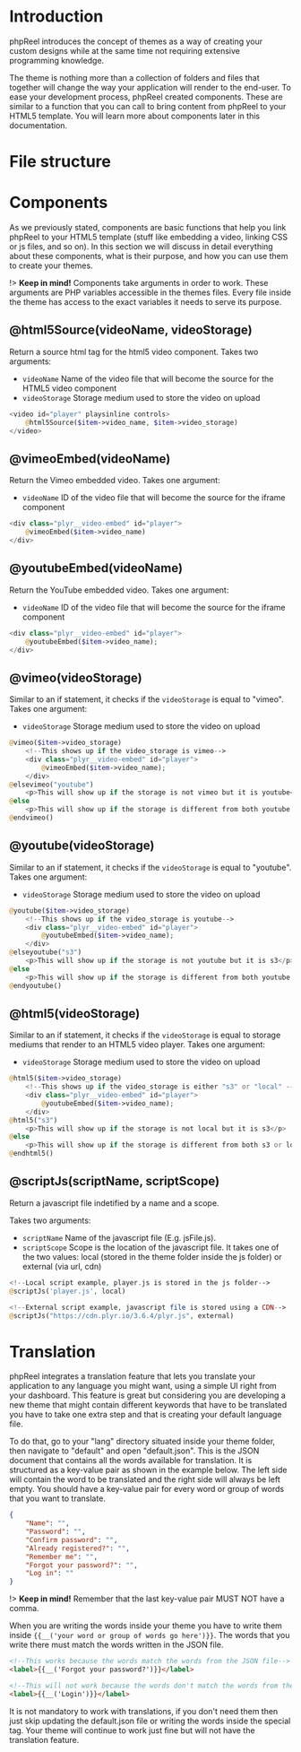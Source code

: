 # Introduction
phpReel introduces the concept of themes as a way of creating your custom designs while at the same time not requiring extensive programming knowledge.

The theme is nothing more than a collection of folders and files that together will change the way your application will render to the end-user. To ease your development process, phpReel created components. These are similar to a function that you can call to bring content from phpReel to your HTML5 template. You will learn more about components later in this documentation.

# File structure


# Components
As we previously stated, components are basic functions that help you link phpReel to your HTML5 template (stuff like embedding a video, linking CSS or js files, and so on). In this section we will discuss in detail everything about these components, what is their purpose, and how you can use them to create your themes.

!> **Keep in mind!** Components take arguments in order to work. These arguments are PHP variables accessible in the themes files. Every file inside the theme has access to the exact variables it needs to serve its purpose.

## @html5Source(videoName, videoStorage)
Return a source html tag for the html5 video component.
Takes two arguments:
- `videoName` Name of the video file that will become the source for the HTML5 video component
- `videoStorage` Storage medium used to store the video on upload

```php
<video id="player" playsinline controls>
	@html5Source($item->video_name, $item->video_storage)
</video>
```

## @vimeoEmbed(videoName)
Return the Vimeo embedded video.
Takes one argument:
- `videoName` ID of the video file that will become the source for the iframe component

```php
<div class="plyr__video-embed" id="player">
    @vimeoEmbed($item->video_name)
</div>
```

## @youtubeEmbed(videoName)
Return the YouTube embedded video.
Takes one argument:
- `videoName` ID of the video file that will become the source for the iframe component

```php
<div class="plyr__video-embed" id="player">
    @youtubeEmbed($item->video_name);
</div>
```

## @vimeo(videoStorage)
Similar to an if statement, it checks if the `videoStorage` is equal to "vimeo".
Takes one argument:
- `videoStorage` Storage medium used to store the video on upload

```php
@vimeo($item->video_storage)
	<!--This shows up if the video_storage is vimeo-->
	<div class="plyr__video-embed" id="player">
	    @vimeoEmbed($item->video_name);
	</div>
@elsevimeo("youtube")
	<p>This will show up if the storage is not vimeo but it is youtube</p>
@else
	<p>This will show up if the storage is different from both youtube or vimeo</p>
@endvimeo()
```


## @youtube(videoStorage)
Similar to an if statement, it checks if the `videoStorage` is equal to "youtube".
Takes one argument:
- `videoStorage` Storage medium used to store the video on upload

```php
@youtube($item->video_storage)
	<!--This shows up if the video_storage is youtube-->
	<div class="plyr__video-embed" id="player">
	    @youtubeEmbed($item->video_name);
	</div>
@elseyoutube("s3")
	<p>This will show up if the storage is not youtube but it is s3</p>
@else
	<p>This will show up if the storage is different from both youtube or s3</p>
@endyoutube()
```

## @html5(videoStorage)
Similar to an if statement, it checks if the `videoStorage` is equal to storage mediums that render to an HTML5 video player.
Takes one argument:
- `videoStorage` Storage medium used to store the video on upload

```php
@html5($item->video_storage)
	<!--This shows up if the video_storage is either "s3" or "local" -->
	<div class="plyr__video-embed" id="player">
	    @youtubeEmbed($item->video_name);
	</div>
@html5("s3")
	<p>This will show up if the storage is not local but it is s3</p>
@else
	<p>This will show up if the storage is different from both s3 or local</p>
@endhtml5()
```

## @scriptJs(scriptName, scriptScope)
Return a javascript file indetified by a name and a scope.

Takes two arguments:
- `scriptName` Name of the javascript file (E.g. jsFile.js).
- `scriptScope` Scope is the location of the javascript file. It takes one of the two values: local (stored in the theme folder inside the js folder) or external (via url, cdn)

```php
<!--Local script example, player.js is stored in the js folder-->
@scriptJs('player.js', local)

<!--External script example, javascript file is stored using a CDN-->
@scriptJs("https://cdn.plyr.io/3.6.4/plyr.js", external)
```

# Translation
phpReel integrates a translation feature that lets you translate your application to any language you might want, using a simple UI right from your dashboard. This feature is great but considering you are developing a new theme that might contain different keywords that have to be translated you have to take one extra step and that is creating your default language file.

To do that, go to your "lang" directory situated inside your theme folder, then navigate to "default" and open "default.json". This is the JSON document that contains all the words available for translation. It is structured as a key-value pair as shown in the example below. The left side will contain the word to be translated and the right side will always be left empty. You should have a key-value pair for every word or group of words that you want to translate.
```json
{
	"Name": "",
	"Password": "",
	"Confirm password": "",
	"Already registered?": "",
	"Remember me": "",
	"Forgot your password?": "",
	"Log in": ""
}
```

!> **Keep in mind!** Remember that the last key-value pair MUST NOT have a comma.

When you are writing the words inside your theme you have to write them inside `{{__('your word or group of words go here')}}`. The words that you write there must match the words written in the JSON file.
```html
<!--This works because the words match the words from the JSON file-->
<label>{{__('Forgot your password?')}}</label>

<!--This will not work because the words don't match the words from the JSON file-->
<label>{{__('Login')}}</label>
```

It is not mandatory to work with translations, if you don't need them then just skip updating the default.json file or writing the words inside the special tag. Your theme will continue to work just fine but will not have the translation feature.
